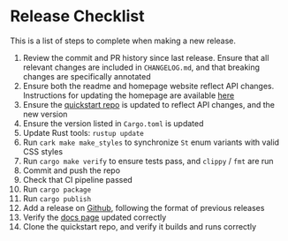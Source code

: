 # Release Checklist

This is a list of steps to complete when making a new release.

1. Review the commit and PR history since last release. Ensure that all relevant
changes are included in `CHANGELOG.md`, and that breaking changes
are specifically annotated
1. Ensure both the readme and homepage website reflect API changes. Instructions
for updating the homepage are available [here](https://github.com/David-OConnor/seed-homepage)
1. Ensure the [quickstart repo](https://github.com/David-Oconnor/seed-quickstart) is updated
to reflect API changes, and the new version
1. Ensure the version listed in `Cargo.toml` is updated
1. Update Rust tools: `rustup update`
1. Run `cark make make_styles` to synchronize `St` enum variants with valid CSS styles
1. Run `cargo make verify` to ensure tests pass, and `clippy` / `fmt` are run
1. Commit and push the repo
1. Check that CI pipeline passed
1. Run `cargo package`
1. Run `cargo publish`
1. Add a release on [Github](https://github.com/David-OConnor/seed/releases), following the format of previous releases
1. Verify the [docs page](https://docs.rs/seed/) updated correctly
1. Clone the quickstart repo, and verify it builds and runs correctly


